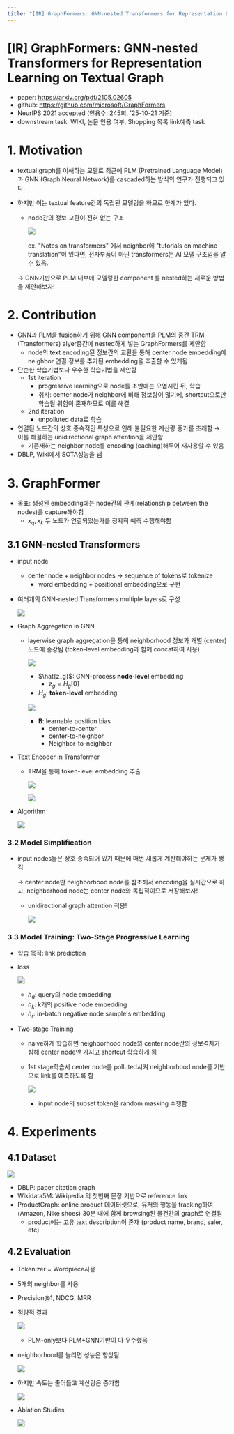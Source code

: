 ```yaml
---
title: "[IR] GraphFormers: GNN-nested Transformers for Representation Learning on Textual Graph"
---
```




# [IR] GraphFormers: GNN-nested Transformers for Representation Learning on Textual Graph

- paper: https://arxiv.org/pdf/2105.02605
- github: https://github.com/microsoft/GraphFormers
- NeurIPS 2021 accepted (인용수: 245회, '25-10-21 기준)
- downstream task: WIKI, 논문 인용 여부, Shopping 목록 link예측 task

# 1. Motivation

- textual graph를 이해하는 모델로 최근에 PLM (Pretrained Language Model)과 GNN (Graph Neural Network)를 cascaded하는 방식의 연구가 진행되고 있다.

- 하지만 이는 textual feature간의 독립된 모델링을 하므로 한계가 있다.

  - node간의 정보 교환이 전혀 없는 구조

    ![](../images/2025-10-21/image-20251021161629523.png)

    ex. "Notes on transformers" 에서 neighbor에 "tutorials on machine translation"이 있다면, 전자부품이 아닌 transformers는 AI 모델 구조임을 알수 있음.

  $\to$ GNN기반으로 PLM 내부에 모델링한 component 를 nested하는 새로운 방법을 제안해보자!

# 2. Contribution

- GNN과 PLM을 fusion하기 위해 GNN component을 PLM의 중간 TRM (Transformers) alyer중간에 nested하게 넣는 GraphFormers를 제안함
  - node의 text encoding된 정보간의 교환을 통해 center node embedding에 neighbor 연결 정보를 추가된 embedding을 추출할 수 있게됨
- 단순한 학습기법보다 우수한 학습기법을 제안함
  - 1st iteration
    - progressive learning으로 node를 초반에는 오염시킨 뒤, 학습
    - 취지: center node가 neighbor에 비해 정보량이 많기에, shortcut으로만 학습될 위험이 존재하므로 이를 해결
  - 2nd iteration
    - unpolluted data로 학습
- 연결된 노드간의 상호 종속적인 특성으로 인해 불필요한 계산량 증가를 초래함 $\to$ 이를 해결하는 unidirectional graph attention을 제안함
  - 기존재하는 neighbor node를 encoding (caching)해두어 재사용할 수 있음
- DBLP, Wiki에서 SOTA성능을 냄

# 3. GraphFormer

- 목표: 생성된 embedding에는 node간의 관계(relationship between the nodes)를 capture해야함
  - $x_q, x_k$ 두 노드가 연결되었는가를 정확히 예측 수행해야함

## 3.1 GNN-nested Transformers

- input node

  - center node + neighbor nodes $\to$ sequence of tokens로 tokenize
    - word embedding + positional embedding으로 구현

- 여러개의 GNN-nested Transformers multiple layers로 구성

  ![](../images/2025-10-21/image-20251021162744182.png)

- Graph Aggregation in GNN

  - layerwise graph aggregation을 통해 neighborhood 정보가 개별 (center) 노드에 증강됨 (token-level embedding과 함께 concat하여 사용)

    ![](../images/2025-10-21/image-20251021163039592.png)

    - $\hat{z_g}$: GNN-process **node-level** embedding
      - $z_g=H_g[0]$
    - $H_g$: **token-level** embedding

    ![](../images/2025-10-21/image-20251021162834671.png)

    - **B**: learnable position bias
      - center-to-center
      - center-to-neighbor
      - Neighbor-to-neighbor

- Text Encoder in Transformer

  - TRM을 통해 token-level embedding 추출

    ![](../images/2025-10-21/image-20251021163425196.png)

    ![](../images/2025-10-21/image-20251021163441108.png)

- Algorithm

  ![](../images/2025-10-21/image-20251021163520997.png)

### 3.2 Model Simplification

- input nodes들은 상호 종속되어 있기 때문에 매번 새롭게 계산해야하는 문제가 생김

  $\to$ center node만 neighborhood node를 참조해서 encoding을 실시간으로 하고, neighborhood node는 center node와 독립적이므로 저장해보자!

  - unidirectional graph attention 적용!

    ![](../images/2025-10-21/image-20251021163702781.png)

### 3.3 Model Training: Two-Stage Progressive Learning

- 학습 목적: link prediction

- loss

  ![](../images/2025-10-21/image-20251021163758012.png)

  - $h_q$: query의 node embedding
  - $h_k$: k개의 positive node embedding
  - $h_r$: in-batch negative node sample's embedding

- Two-stage Training

  - naive하게 학습하면 neighborhood node와 center node간의 정보격차가 심해 center node만 가지고 shortcut 학습하게 됨

  - 1st stage학습시 center node를 polluted시켜 neighborhood node를 기반으로 link를 예측하도록 함

    ![](../images/2025-10-21/image-20251021164009747.png)

    - input node의 subset token을 random masking 수행함

# 4. Experiments

## 4.1 Dataset

![](../images/2025-10-21/image-20251021164348067.png)

- DBLP: paper citation graph
- Wikidata5M: Wikipedia 의 첫번째 문장 기반으로 reference link
- ProductGraph: online product 데이터셋으로, 유저의 행동을 tracking하여 (Amazon, Nike shoes) 30분 내에 함께 browsing된 물건간의 graph로 연결됨
  - product에는 고유 text description이 존재 (product name, brand, saler, etc)

## 4.2 Evaluation

- Tokenizer = Wordpiece사용

- 5개의 neighbor를 사용

- Precision@1, NDCG, MRR

- 정량적 결과

  ![](../images/2025-10-21/image-20251021164359469.png)

  - PLM-only보다 PLM+GNN기반이 다 우수했음

- neighborhood를 늘리면 성능은 향상됨

  ![](../images/2025-10-21/image-20251021164440833.png)

- 하지만 속도는 줄어듦고 계산량은 증가함

  ![](../images/2025-10-21/image-20251021164504618.png)

  

- Ablation Studies

  ![](../images/2025-10-21/image-20251021164522004.png)